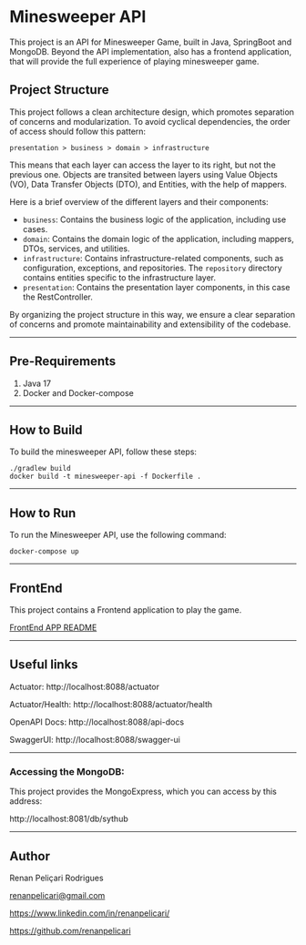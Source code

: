 # Minesweeper API

This project is an API for Minesweeper Game, built in Java, SpringBoot and MongoDB.
Beyond the API implementation, also has a frontend application, that will provide the full experience of playing minesweeper game.

## Project Structure

This project follows a clean architecture design, which promotes separation of concerns and modularization.
To avoid cyclical dependencies, the order of access should follow this pattern:

```shell
presentation > business > domain > infrastructure
```

This means that each layer can access the layer to its right, but not the previous one. Objects are transited between layers using Value Objects (VO), Data Transfer Objects (DTO), and Entities, with the help of mappers.

Here is a brief overview of the different layers and their components:

* `business`: Contains the business logic of the application, including use cases.
* `domain`: Contains the domain logic of the application, including mappers, DTOs, services, and utilities.
* `infrastructure`: Contains infrastructure-related components, such as configuration, exceptions, and repositories. The `repository` directory contains entities specific to the infrastructure layer.
* `presentation`: Contains the presentation layer components, in this case the RestController.

By organizing the project structure in this way, we ensure a clear separation of concerns and promote maintainability and extensibility of the codebase.

----

## Pre-Requirements

1. Java 17
2. Docker and Docker-compose

----

## How to Build

To build the minesweeper API, follow these steps:

```shell
./gradlew build
docker build -t minesweeper-api -f Dockerfile .
```

----

## How to Run

To run the Minesweeper API, use the following command:

```shell
docker-compose up
```

----

## FrontEnd

This project contains a Frontend application to play the game.

[FrontEnd APP README](front/README.md)


----

## Useful links

Actuator:
http://localhost:8088/actuator

Actuator/Health:
http://localhost:8088/actuator/health

OpenAPI Docs:
http://localhost:8088/api-docs

SwaggerUI:
http://localhost:8088/swagger-ui

----

### Accessing the MongoDB:

This project provides the MongoExpress, which you can access by this address:

http://localhost:8081/db/sythub

---

## Author

Renan Peliçari Rodrigues

[renanpelicari@gmail.com](mailto:renanpelicari@gmail.com)

https://www.linkedin.com/in/renanpelicari/

https://github.com/renanpelicari
